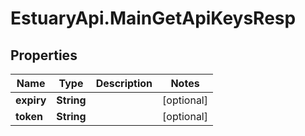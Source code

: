 # EstuaryApi.MainGetApiKeysResp

## Properties
Name | Type | Description | Notes
------------ | ------------- | ------------- | -------------
**expiry** | **String** |  | [optional] 
**token** | **String** |  | [optional] 


